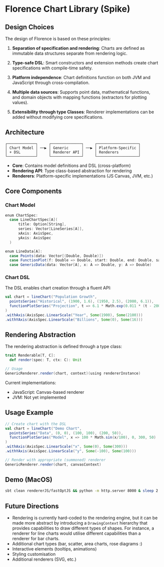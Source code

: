 # Florence Chart Library (Spike)

## Design Choices

The design of Florence is based on these principles:

1. **Separation of specification and rendering**: Charts are defined as immutable data structures separate from rendering logic.

2. **Type-safe DSL**: Smart constructors and extension methods create chart specifications with compile-time safety.

3. **Platform independence**: Chart definitions function on both JVM and JavaScript through cross-compilation.

4. **Multiple data sources**: Supports point data, mathematical functions, and domain objects with mapping functions (extractors for plotting values).

5. **Extensibility through type Classes**: Renderer implementations can be added without modifying core specifications.

## Architecture

```
┌─────────────┐     ┌──────────────┐     ┌───────────────────┐
│ Chart Model │ ──▶ │ Generic      │ ──▶ │ Platform-Specific │
│ + DSL       │     │ Renderer API │     │ Renderers         │
└─────────────┘     └──────────────┘     └───────────────────┘
```

- **Core**: Contains model definitions and DSL (cross-platform)
- **Rendering API**: Type class-based abstraction for rendering
- **Renderers**: Platform-specific implementations (JS Canvas, JVM, etc.)

## Core Components

### Chart Model

```scala
enum ChartSpec:
  case LineChartSpec[A](
      title: Option[String],
      series: Vector[LineSeries[A]],
      xAxis: AxisSpec,
      yAxis: AxisSpec
  )

enum LineData[A]:
  case Points(data: Vector[(Double, Double)])
  case FunctionPlot(f: Double => Double, start: Double, end: Double, sampleSize: Int)
  case GenericData(data: Vector[A], x: A => Double, y: A => Double)
```

### Chart DSL

The DSL enables chart creation through a fluent API:

```scala
val chart = lineChart("Population Growth",
  pointsSeries("Historical", (1900, 1.6), (1950, 2.5), (2000, 6.1)),
  functionPlotSeries("Projection", t => 6.1 * Math.exp(0.011 * (t - 2000)), 2000, 2100, 50)
)
.withAxis(AxisSpec.LinearScale("Year", Some(1900), Some(2100)))
.withYAxis(AxisSpec.LinearScale("Billions", Some(0), Some(16)))
```

## Rendering Abstraction

The rendering abstraction is defined through a type class:

```scala
trait Renderable[T, C]:
  def render(spec: T, ctx: C): Unit

// Usage
GenericRenderer.render(chart, context)(using rendererInstance)
```

Current implementations:
- JavaScript: Canvas-based renderer
- JVM: Not yet implemented

## Usage Example

```scala
// Create chart with the DSL
val chart = lineChart("Demo Chart",
  pointsSeries("Data", (0, 0), (100, 100), (200, 50)),
  functionPlotSeries("Model", x => 100 * Math.sin(x/100), 0, 300, 50)
)
.withAxis(AxisSpec.LinearScale("x", Some(0), Some(300)))
.withYAxis(AxisSpec.LinearScale("y", Some(-100), Some(100)))

// Render with appropriate (summoned) renderer
GenericRenderer.render(chart, canvasContext)
```


## Demo (MacOS)

```bash
sbt clean rendererJS/fastOptJS && python -m http.server 8000 & sleep 2 && open http://localhost:8000/index.html
```

## Future Directions

- Rendering is currently hard-coded to the rendering engine, but it can be made
more abstract by introducing a `DrawingContext` hierarchy that provides capabilities to draw 
different types of shapes. For instance, a renderer for line charts would utilise different capabilities
than a renderer for bar charts.
- Additional chart types (bar, scatter, area charts, rose diagrams :)
- Interactive elements (tooltips, animations)
- Styling customisation
- Additional renderers (SVG, etc.)
